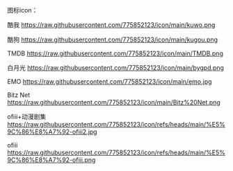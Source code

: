 图标icon：

酷我
https://raw.githubusercontent.com/775852123/icon/main/kuwo.png

酷狗
https://raw.githubusercontent.com/775852123/icon/main/kugou.png

TMDB
https://raw.githubusercontent.com/775852123/icon/main/TMDB.png

白月光
https://raw.githubusercontent.com/775852123/icon/main/bygpd.png

EMO
https://raw.githubusercontent.com/775852123/icon/main/emo.jpg

Bitz Net
https://raw.githubusercontent.com/775852123/icon/main/Bitz%20Net.png

ofiii+动漫剧集
https://raw.githubusercontent.com/775852123/icon/refs/heads/main/%E5%9C%86%E8%A7%92-ofiii2.jpg

ofiii
https://raw.githubusercontent.com/775852123/icon/refs/heads/main/%E5%9C%86%E8%A7%92-ofiii.png

